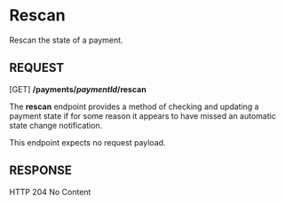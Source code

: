 # Rescan
Rescan the state of a payment.

REQUEST
---

[GET] **/payments/*paymentId*/rescan**

The **rescan** endpoint provides a method of checking and updating a payment state if for some reason it appears to have missed an automatic state change notification.

This endpoint expects no request payload.

RESPONSE
---
HTTP 204 No Content